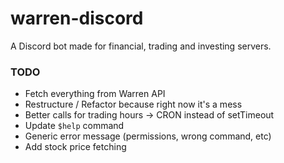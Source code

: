 # warren-discord
A Discord bot made for financial, trading and investing servers.

### TODO
* Fetch everything from Warren API
* Restructure / Refactor because right now it's a mess
* Better calls for trading hours -> CRON instead of setTimeout
* Update `$help` command
* Generic error message (permissions, wrong command, etc)
* Add stock price fetching
